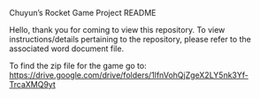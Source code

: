 Chuyun’s Rocket Game Project README

Hello, thank you for coming to view this repository. To view instructions/details pertaining to the repository, please refer to the associated word document file.

To find the zip file for the game go to: https://drive.google.com/drive/folders/1lfnVohQjZgeX2LY5nk3Yf-TrcaXMQ9yt
